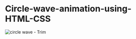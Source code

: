 # Circle-wave-animation-using-HTML-CSS


![circle wave - Trim](https://github.com/user-attachments/assets/92589993-7642-4905-94e9-685250188c42)
